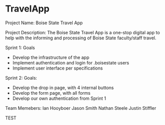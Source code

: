 # TravelApp
Project Name: Boise State Travel App

Project Description:
The Boise State Travel App is a one-stop digital app to help with the informing and processing of Boise State
faculty/staff travel.

Sprint 1: Goals
- Develop the infrastructure of the app
- Implement authentication and login for .boisestate users
- Implement user interface per specifications

Sprint 2: Goals:

- Develop the drop in page, with 4 internal buttons
- Develop the form page, with all forms
- Develop our own authentication from Sprint 1






Team Memebers:
 Ian Hooyboer
 Jason Smith
 Nathan Steele
 Justin Stiffler


TEST
